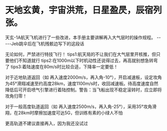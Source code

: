 # 天地玄黄，宇宙洪荒，日星盈昃，辰宿列张。

天玄-1A航天飞机进行了一些改进，本手册主要讲解再入大气层时的操作规程。
-----Jeb跳伞后在飞机残骸边写下的这段话

无论如何，严禁进行特技飞行！
tips1:航天局的不让我们在大气层里开核推，但只要他们不知道就行
tips2:在1000m以下时机动性还说得过去，再高就别想急转弯了
tips3:着陆速度在80m/s时比较合适，下降率一定要低！

对于近地轨道返回（如 再入速度2000m/s，再入角-10°），开启减速板，设定攻角为45°滑翔减速至约高度28km，速度1100m/s时，收回减速板。待高度速度自然降低后可开启喷气引擎进行着陆控制。警告：当飞船出现不稳定滚转时，应立即将攻角归零！

对于一般高度轨道返回（如 再入速度2500m/s，再入角-25°），采用35°攻角滑翔，在28km时摩擦加速度可达5G，但训练有素的小绿人不怕

更高轨道不建议直接再入，因为我还没试过